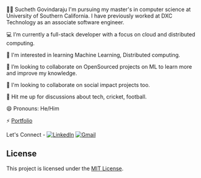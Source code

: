 👨‍💻 Sucheth Govindaraju
I'm pursuing my master's in computer science at University of Southern California. I have previously worked at DXC Technology as an associate software engineer.

💻 I’m currently a full-stack developer with a focus on cloud and distributed computing.

🌱 I'm interested in learning Machine Learning, Distributed computing.

🔭 I’m looking to collaborate on OpenSourced projects on ML to learn more and improve my knowledge.

👯 I'm looking to collaborate on social impact projects too.

💬 Hit me up for discussions about tech, cricket, football.

😄 Pronouns: He/Him

⚡ [Portfolio](https://suchethg.github.io/Portfolio-Website/)

Let's Connect -
[![LinkedIn](https://freelogopng.com/images/all_img/1656994981linkedin-icon-png.png)](https://www.linkedin.com/in/suchethg/)
[![Gmail](https://raw.githubusercontent.com/your-username/your-repository/main/images/gmail-logo.png)](mailto:suchethgr@gmail.com)

## License

This project is licensed under the [MIT License](LICENSE).
